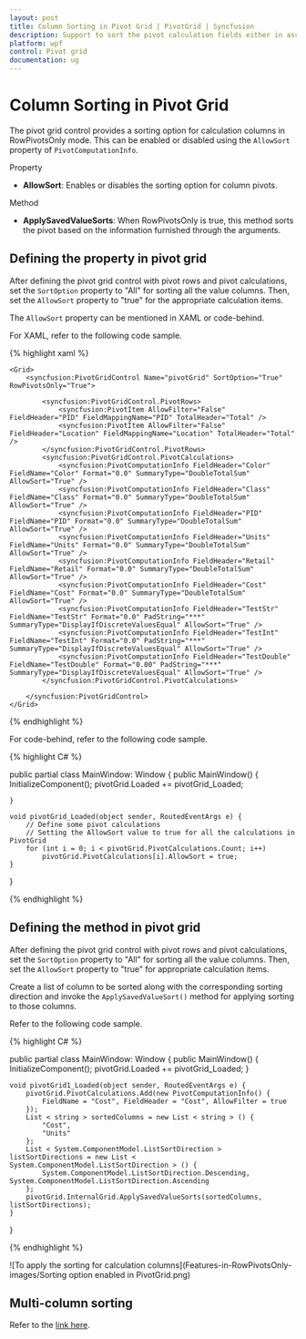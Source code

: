 ```yaml
---
layout: post
title: Column Sorting in Pivot Grid | PivotGrid | Syncfusion
description: Support to sort the pivot calculation fields either in ascending or descending order in PivotGrid control.
platform: wpf
control: Pivot grid
documentation: ug
---
```


# Column Sorting in Pivot Grid

The pivot grid control provides a sorting option for calculation columns in RowPivotsOnly mode. This can be enabled or disabled using the `AllowSort` property of `PivotComputationInfo`.

Property

* **AllowSort**: Enables or disables the sorting option for column pivots.

Method

* **ApplySavedValueSorts**: When RowPivotsOnly is true, this method sorts the pivot based on the information furnished through the arguments.

## Defining the property in pivot grid

After defining the pivot grid control with pivot rows and pivot calculations, set the `SortOption` property to "All" for sorting all the value columns. Then, set the `AllowSort` property to "true" for the appropriate calculation items.

The `AllowSort` property can be mentioned in XAML or code-behind.

For XAML, refer to the following code sample.

{% highlight xaml %}

    <Grid>
        <syncfusion:PivotGridControl Name="pivotGrid" SortOption="True" RowPivotsOnly="True">

            <syncfusion:PivotGridControl.PivotRows>
                <syncfusion:PivotItem AllowFilter="False" FieldHeader="PID" FieldMappingName="PID" TotalHeader="Total" />
                <syncfusion:PivotItem AllowFilter="False" FieldHeader="Location" FieldMappingName="Location" TotalHeader="Total" />
            </syncfusion:PivotGridControl.PivotRows>
            <syncfusion:PivotGridControl.PivotCalculations>
                <syncfusion:PivotComputationInfo FieldHeader="Color" FieldName="Color" Format="0.0" SummaryType="DoubleTotalSum" AllowSort="True" />
                <syncfusion:PivotComputationInfo FieldHeader="Class" FieldName="Class" Format="0.0" SummaryType="DoubleTotalSum" AllowSort="True" />
                <syncfusion:PivotComputationInfo FieldHeader="PID" FieldName="PID" Format="0.0" SummaryType="DoubleTotalSum" AllowSort="True" />
                <syncfusion:PivotComputationInfo FieldHeader="Units" FieldName="Units" Format="0.0" SummaryType="DoubleTotalSum" AllowSort="True" />
                <syncfusion:PivotComputationInfo FieldHeader="Retail" FieldName="Retail" Format="0.0" SummaryType="DoubleTotalSum" AllowSort="True" />
                <syncfusion:PivotComputationInfo FieldHeader="Cost" FieldName="Cost" Format="0.0" SummaryType="DoubleTotalSum" AllowSort="True" />
                <syncfusion:PivotComputationInfo FieldHeader="TestStr" FieldName="TestStr" Format="0.0" PadString="***" SummaryType="DisplayIfDiscreteValuesEqual" AllowSort="True" />
                <syncfusion:PivotComputationInfo FieldHeader="TestInt" FieldName="TestInt" Format="0.0" PadString="***" SummaryType="DisplayIfDiscreteValuesEqual" AllowSort="True" />
                <syncfusion:PivotComputationInfo FieldHeader="TestDouble" FieldName="TestDouble" Format="0.00" PadString="***" SummaryType="DisplayIfDiscreteValuesEqual" AllowSort="True" />
            </syncfusion:PivotGridControl.PivotCalculations>

        </syncfusion:PivotGridControl>
    </Grid>

{% endhighlight %}

For code-behind, refer to the following code sample.

{% highlight C# %}

public partial class MainWindow: Window {
    public MainWindow() {
        InitializeComponent();
        pivotGrid.Loaded += pivotGrid_Loaded;

    }

    void pivotGrid_Loaded(object sender, RoutedEventArgs e) {
        // Define some pivot calculations
        // Setting the AllowSort value to true for all the calculations in PivotGrid
        for (int i = 0; i < pivotGrid.PivotCalculations.Count; i++)
            pivotGrid.PivotCalculations[i].AllowSort = true;
    }
}

{% endhighlight %}

## Defining the method in pivot grid

After defining the pivot grid control with pivot rows and pivot calculations, set the `SortOption` property to "All" for sorting all the value columns. Then, set the `AllowSort` property to "true" for appropriate calculation items.

Create a list of column to be sorted along with the corresponding sorting direction and invoke the `ApplySavedValueSort()` method for applying sorting to those columns.

Refer to the following code sample.

{% highlight C# %}

public partial class MainWindow: Window {
    public MainWindow() {
        InitializeComponent();
        pivotGrid.Loaded += pivotGrid_Loaded;
    }

    void pivotGrid1_Loaded(object sender, RoutedEventArgs e) {
        pivotGrid.PivotCalculations.Add(new PivotComputationInfo() {
            FieldName = "Cost", FieldHeader = "Cost", AllowFilter = true
        });
        List < string > sortedColumns = new List < string > () {
            "Cost",
            "Units"
        };
        List < System.ComponentModel.ListSortDirection > listSortDirections = new List < System.ComponentModel.ListSortDirection > () {
            System.ComponentModel.ListSortDirection.Descending, System.ComponentModel.ListSortDirection.Ascending
        };
        pivotGrid.InternalGrid.ApplySavedValueSorts(sortedColumns, listSortDirections);
    }
}

{% endhighlight %}

![To apply the sorting for calculation columns](Features-in-RowPivotsOnly-images/Sorting option enabled in PivotGrid.png)

## Multi-column sorting

Refer to the [link here](http://help.syncfusion.com/wpf/pivotgrid/multi-column-sorting#multi-column-sorting-in-row-pivots-only-mode-of-pivotgrid-control).
